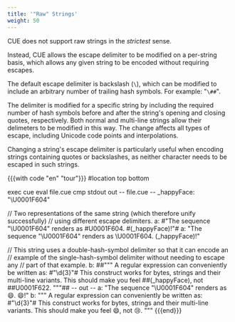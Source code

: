 ```yaml
---
title: '"Raw" Strings'
weight: 50
---
```


CUE does not support raw strings in the *strictest* sense.

Instead,
CUE allows the escape delimiter to be modified on a per-string basis,
which allows any given string to be encoded without requiring escapes.

The default escape delimiter is backslash (`\`),
which can be modified to include
an arbitrary number of trailing hash symbols.
For example: "`\##`".

The delimiter is modified for a specific string by including the required
number of hash symbols before and after the string's opening and closing
quotes, respectively.
Both normal and multi-line strings allow their delimeters to be modified in
this way.
The change affects all types of escape, including Unicode code points and
interpolations.

Changing a string's escape delimiter is particularly useful
when encoding strings containing quotes or backslashes,
as neither character needs to be escaped in such strings.

{{{with code "en" "tour"}}}
#location top bottom

exec cue eval file.cue
cmp stdout out
-- file.cue --
_happyFace: "\U0001F604"

// Two representations of the same string (which therefore unify successfully)
// using different escape delimiters.
a: #"The sequence "\U0001F604" renders as \#U0001F604. \#(_happyFace)!"#
a: "The sequence \"\\U0001F604\" renders as \U0001F604. \(_happyFace)!"

// This string uses a double-hash-symbol delimiter so that it can encode an
// example of the single-hash-symbol delimiter without needing to escape any
// part of that example.
b: ##"""
	A regular expression can conveniently be written as:
	    #"\d{3}"#
	This construct works for bytes, strings and their multi-line variants.
	This should make you feel \##(_happyFace), not \##U0001F622.
	"""##
-- out --
a: "The sequence \"\\U0001F604\" renders as 😄. 😄!"
b: """
    A regular expression can conveniently be written as:
        #"\\d{3}"#
    This construct works for bytes, strings and their multi-line variants.
    This should make you feel 😄, not 😢.
    """
{{{end}}}
